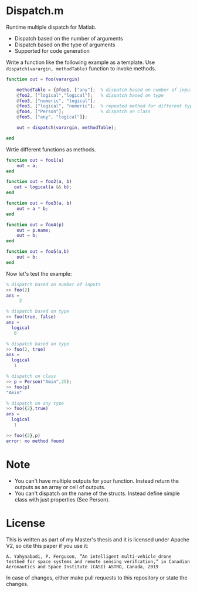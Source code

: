 # Dispatch.m
 Runtime multiple dispatch for Matlab.

- Dispatch based on the number of arguments
- Dispatch based on the type of arguments
- Supported for code generation


Write a function like the following example as a template. Use `dispatch(varargin, methodTable)` function to invoke methods.
```matlab
function out = foo(varargin)

    methodTable = {@foo1, ["any"];  % dispatch based on number of inputs
    @foo2, ["logical","logical"];   % dispatch based on type
    @foo3, ["numeric", "logical"];
    @foo3, ["logical", "numeric"];  % repeated method for different type
    @foo4, ["Person"];              % dispatch on class
    @foo5, ["any", "logical"]};             

    out = dispatch(varargin, methodTable);

end
```

Wrtie different functions as methods.

```matlab
function out = foo1(a)
    out = a;
end

function out = foo2(a, b)
   out = logical(a && b);
end

function out = foo3(a, b)
    out = a * b;
end

function out = foo4(p)
    out = p.name;
    out = b;
end

function out = foo5(a,b)
    out = b;
end
```

Now let's test the example:
```matlab
% dispatch based on number of inputs
>> foo(2)
ans =
     2
```
```matlab
% dispatch based on type
>> foo(true, false)
ans =
  logical
   0
```
```matlab
% dispatch based on type
>> foo(2, true)
ans =
  logical
   1
```
```matlab
% dispatch on class
>> p = Person("Amin",25);
>> foo(p)
"Amin"
```
```matlab
% dispatch on any type
>> foo({2},true)
ans =
  logical
   1
```
```matlab
>> foo({2},p)
error: no method found
```

# Note
- You can't have multiple outputs for your function. Instead return the outputs as an array or cell of outputs.
- You can't dispatch on the name of the structs. Instead define simple class with just properties (See Person).

# License
This is written as part of my Master's thesis and it is licensed under Apache V2, so cite this paper if you use it:
```
A. Yahyaabadi, P. Ferguson, ”An intelligent multi-vehicle drone testbed for space systems and remote sensing veriﬁcation,” in Canadian Aeronautics and Space Institute (CASI) ASTRO, Canada, 2019
```
In case of changes, either make pull requests to this repository or state the changes.
